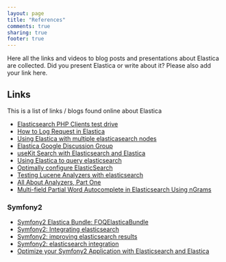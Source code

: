 ```yaml
---
layout: page
title: "References"
comments: true
sharing: true
footer: true
---
```

Here all the links and videos to blog posts and presentations about Elastica are collected. Did you present Elastica or write about it? Please also add your link here.

## Links
This is a list of links / blogs found online about Elastica

* [Elasticsearch PHP Clients test drive](http://jolicode.com/blog/elasticsearch-php-clients-test-drive)
* [How to Log Request in Elastica](http://ruflin.com/2011/11/20/how-to-log-requests-in-elastica/)
* [Using Elastica with multiple elasticasearch nodes](http://ruflin.com/2011/11/21/using-elastica-with-multiple-elasticsearch-nodes/)
* [Elastica Google Discussion Group](https://groups.google.com/forum/#!forum/elastica-php-client)
* [useKit Search with Elasticsearch and Elastica](http://blog.useKit.com/2011/08/25/usekit-search-with-elasticsearch-and-elastica/)
* [Using Elastica to query elasticsearch](http://tech.vg.no/2012/07/03/using-elastica-to-query-elasticsearch/)
* [Optimally configure ElasticSearch](http://obtao.com/blog/2013/10/configuration-elasticsearch-de-maniere-optimale/)
* [Testing Lucene Analyzers with elasticsearch](http://jontai.me/blog/2012/10/testing-lucene-analyzers-with-elasticsearch/)
* [All About Analyzers, Part One](https://www.found.no/foundation/text-analysis-part-1/)
* [Multi-field Partial Word Autocomplete in Elasticsearch Using nGrams](http://blog.qbox.io/multi-field-partial-word-autocomplete-in-elasticsearch-using-ngrams)


### Symfony2
* [Symfony2 Elastica Bundle: FOQElasticaBundle](https://github.com/Exercise/FOQElasticaBundle)
* [Symfony2: Integrating elasticsearch](http://miller.limethinking.co.uk/2011/11/11/symfony2-integrating-elasticsearch/)
* [Symfony2: improving elasticsearch results](http://miller.limethinking.co.uk/2011/11/18/symfony2-improving-elasticsearch-results/)
* [Symfony2: elasticsearch integration](http://afsy.fr/avent/2013/20-elasticsearch-dans-votre-Symfony2)
* [Optimize your Symfony2 Application with Elasticsearch and Elastica](http://www.ucs-labs.com/blog/optimize-your-symfony2-application-with-elasticsearch-and-elastica)
